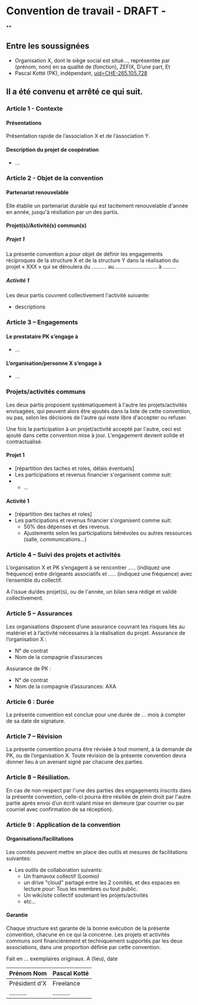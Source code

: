 # Convention de travail - DRAFT -
**
## Entre les soussignées
* Organisation X, dont le siège social est situé…, représentée par (prénom, nom) en sa qualité de (fonction), ZEFIX, D’une part,
Et
* Pascal Kotté (PK), indépendant, [uid=CHE-265.105.728](https://www.uid.admin.ch/Detail.aspx?uid_id=CHE-265.105.728)

## Il a été convenu et arrêté ce qui suit.
### Article 1 - Contexte
#### Présentations
Présentation rapide de l’association X et de l’association Y.

#### Description du projet de coopération
* ...

### Article 2 - Objet de la convention
#### Partenariat renouvelable
Elle établie un partenariat durable qui est tacitement renouvelable d'année en année, jusqu'à résiliation par un des partis.

#### Projet(s)/Activité(s) commun(s)
##### Projet 1
La présente convention a pour objet de définir les engagements réciproques de la structure X et de la structure Y dans la réalisation du projet « XXX » qui se déroulera du ………. au ………………………. à ………
##### Activité 1
Les deux partis couvrent collectivement l'activité suivante:
* descriptions

### Article 3 – Engagements
#### Le prestataire PK s’engage à
* ...

#### L’organisation/personne X s’engage à 
* ...

### Projets/activités communs
Les deux partis proposent systématiquement à l'autre les projets/activités envisagées, qui peuvent alors être ajoutés dans la liste de cette convention, ou pas, selon les décisions de l'autre qui reste libre d'accepter ou refuser.


Une fois la participation à un projet/activité accepté par l'autre, ceci est ajouté dans cette convention mise à jour. L'engagement devient solide et contractualisé.

#### Projet 1
* [répartition des taches et roles, délais éventuels]
* Les participations et revenus financier s'organisent comme suit:
*   * ...

#### Activité 1
* [répartition des taches et roles]
* Les participations et revenus financier s'organisent comme suit:
  * 50% des dépenses et des revenus.
  * Ajustements selon les participations bénévoles ou autres ressources (salle, communications...)

### Article 4 – Suivi des projets et activités
L’organisation X et PK s’engagent à se rencontrer ….. (indiquez une fréquence) entre dirigeants associatifs et ….. (indiquez une fréquence) avec l’ensemble du collectif.

A l’issue du/des projet(s), ou de l'année, un bilan sera rédigé et validé collectivement.

### Article 5 – Assurances
Les organisations disposent d’une assurance couvrant les risques liés au matériel et à l’activité nécessaires à la réalisation du projet.
Assurance de l’organisation X :
- N° de contrat
- Nom de la compagnie d’assurances

Assurance de PK :
- N° de contrat
- Nom de la compagnie d’assurances: AXA

### Article 6 : Durée
La présente convention est conclue pour une durée de ... mois à compter de sa date de signature.

### Article 7 – Révision
La présente convention pourra être révisée à tout moment, à la demande de PK, ou de l’organisation X. Toute révision de la présente convention devra donner lieu à un avenant signé par chacune des parties.

### Article 8 – Résiliation.
En cas de non-respect par l'une des parties des engagements inscrits dans la présente convention, celle-ci pourra être résiliée de plein droit par l'autre partie après envoi d’un écrit valant mise en demeure (par courrier ou par courriel avec confirmation de sa réception).

### Article 9 : Application de la convention
#### Organisations/facilitations
Les comités peuvent mettre en place des outils et mesures de facilitations suivantes:
* Les outils de collaboration suivants:
  * Un framavox collectif (Loomio)
  * un drive "cloud" partagé entre les 2 comités, et des espaces en lecture pour: Tous les membres ou tout public.
  * Un wiki/site collectif soutenant les projets/activités
  * etc...

#### Garantie
Chaque structure est garante de la bonne exécution de la présente convention, chacune en ce qui la concerne. Les projets et activités communs sont financièrement et techniquement supportés par les deux associations, dans une proportion définie par cette convention.

Fait en … exemplaires originaux.
A (lieu), date


| Prénom Nom  | Pascal Kotté |
| ------------- | ------------- |
| Président d’X | Freelance |
| ........... | ........... |
 
 

